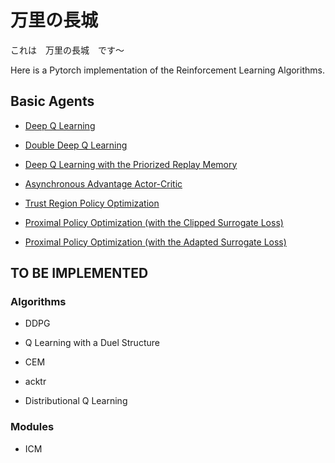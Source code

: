 # 万里の長城
これは　万里の長城　です〜

Here is a Pytorch implementation of the Reinforcement Learning Algorithms.

## Basic Agents

* [Deep Q Learning](https://arxiv.org/abs/1312.5602)

* [Double Deep Q Learning](https://arxiv.org/abs/1509.06461)

* [Deep Q Learning with the Priorized Replay Memory](https://arxiv.org/abs/1511.05952)

* [Asynchronous Advantage Actor-Critic](https://arxiv.org/abs/1602.01783)

* [Trust Region Policy Optimization](https://arxiv.org/abs/1502.05477)

* [Proximal Policy Optimization (with the Clipped Surrogate Loss)](https://arxiv.org/abs/1707.06347)

* [Proximal Policy Optimization (with the Adapted Surrogate Loss)](https://arxiv.org/abs/1707.06347)


## TO BE IMPLEMENTED

### Algorithms

*  DDPG

*  Q Learning with a Duel Structure

*  CEM

*  acktr

*  Distributional Q Learning


### Modules

*  ICM
